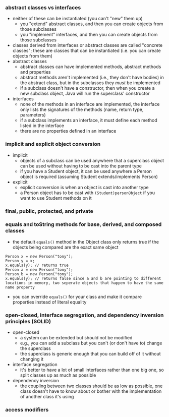 ### abstract classes vs interfaces
- neither of these can be instantiated (you can't "new" them up)
    - you "extend" abstract classes, and then you can create objects from those subclasses
    - you "implement" interfaces, and then you can create objects from those subclasses
- classes derived from interfaces or abstract classes are called "concrete classes"; these are classes that can be instantiated (i.e. you can create objects from them)
- abstract classes
    - abstract classes can have implemented methods, abstract methods and properties
    - abstract methods aren't implemented (i.e., they don't have bodies) in the abstract class, but in the subclasses they _must_ be implemented
    - if a subclass doesn't have a constructor, then when you create a new subclass object, Java will run the superclass' constructor
- interfaces
    - none of the methods in an interface are implemented, the interface only lists the signatures of the methods (name, return type, parameters)
    - if a subclass implements an interface, it must define each method listed in the interface
    - there are no properties defined in an interface

### implicit and explicit object conversion
- implicit
    - objects of a subclass can be used anywhere that a superclass object can be used without having to be cast into the parent type
    - if you have a Student object, it can be used anywhere a Person object is required (assuming Student extends/implements Person)
- explicit
    - explicit conversion is when an object is cast into another type
    - a Person object has to be cast with `(Student)personObject` if you want to use Student methods on it

###  final, public, protected, and private


### equals and toString methods for base, derived, and composed classes
- the default `equals()` method in the Object class only returns true if the objects being compared are the exact same object
```
Person x = new Person("tony");
Person y = x;
x.equals(y); // returns true
Person a = new Person("tony");
Person b = new Person("tony");
x.equals(y); // returns false since a and b are pointing to different locations in memory, two seperate objects that happen to have the same name property
```
- you can override `equals()` for your class and make it compare properties instead of literal equality


### open-closed, interface segregation, and dependency inversion principles (SOLID)
- open-closed
    - a system can be extended but should not be modified
    - e.g., you can add a subclass but you can't (or don't have to) change the superclass
    - the superclass is generic enough that you can build off of it without changing it
- interface segregation
    - it's better to have a lot of small interfaces rather than one big one, so split classes up as much as possible
- dependency inversion
    - the coupling between two classes should be as low as possible, one class doesn't have to know about or bother with the implementation of another class it's using

### access modifiers

